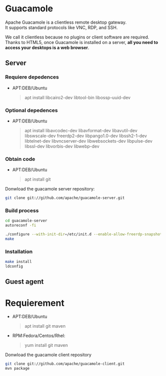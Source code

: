# Guacamole
Apache Guacamole is a clientless remote desktop gateway. 
\
It supports standard protocols like VNC, RDP, and SSH.

We call it clientless because no plugins or client software are required.
\
Thanks to HTML5, once Guacamole is installed on a server, **all you need to access your desktops is a web browser**.

## Server

### Requiere depedences
* APT:DEB/Ubuntu
	> apt install libcairo2-dev libtool-bin libossp-uuid-dev

### Optional depedences
* APT:DEB/Ubuntu
	> apt install libavcodec-dev libavformat-dev libavutil-dev libswscale-dev freerdp2-dev libpango1.0-dev libssh2-1-dev  libtelnet-dev libvncserver-dev libwebsockets-dev libpulse-dev libssl-dev libvorbis-dev libwebp-dev 

### Obtain code
* APT:DEB/Ubuntu
	> apt install git

Donwload the guacamole server repository:
```bash
git clone git://github.com/apache/guacamole-server.git
```

### Build process

```bash
cd guacamole-server
autoreconf -fi
```

```bash
./configure --with-init-dir=/etc/init.d --enable-allow-freerdp-snapshots
make
```

### Installation
```bash
make install
ldconfig
```

## Guest agent

# Requierement 
* APT:DEB/Ubuntu
	> apt install git maven 
* RPM:Fedora/Centos/Rhel:
	> yum install git maven 

Donwload the guacamole client repository
```bash
git clone git://github.com/apache/guacamole-client.git
mvn package
```
